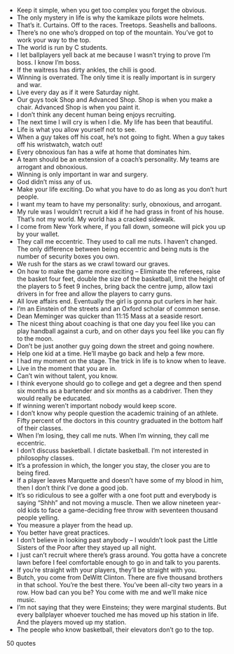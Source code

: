  - Keep it simple, when you get too complex you forget the obvious.
 - The only mystery in life is why the kamikaze pilots wore helmets.
 - That’s it. Curtains. Off to the races. Treetops. Seashells and balloons.
 - There’s no one who’s dropped on top of the mountain. You’ve got to work your way to the top.
 - The world is run by C students.
 - I let ballplayers yell back at me because I wasn’t trying to prove I’m boss. I know I’m boss.
 - If the waitress has dirty ankles, the chili is good.
 - Winning is overrated. The only time it is really important is in surgery and war.
 - Live every day as if it were Saturday night.
 - Our guys took Shop and Advanced Shop. Shop is when you make a chair. Advanced Shop is when you paint it.
 - I don’t think any decent human being enjoys recruiting.
 - The next time I will cry is when I die. My life has been that beautiful.
 - Life is what you allow yourself not to see.
 - When a guy takes off his coat, he’s not going to fight. When a guy takes off his wristwatch, watch out!
 - Every obnoxious fan has a wife at home that dominates him.
 - A team should be an extension of a coach’s personality. My teams are arrogant and obnoxious.
 - Winning is only important in war and surgery.
 - God didn’t miss any of us.
 - Make your life exciting. Do what you have to do as long as you don’t hurt people.
 - I want my team to have my personality: surly, obnoxious, and arrogant.
 - My rule was I wouldn’t recruit a kid if he had grass in front of his house. That’s not my world. My world has a cracked sidewalk.
 - I come from New York where, if you fall down, someone will pick you up by your wallet.
 - They call me eccentric. They used to call me nuts. I haven’t changed. The only difference between being eccentric and being nuts is the number of security boxes you own.
 - We rush for the stars as we crawl toward our graves.
 - On how to make the game more exciting – Eliminate the referees, raise the basket four feet, double the size of the basketball, limit the height of the players to 5 feet 9 inches, bring back the centre jump, allow taxi drivers in for free and allow the players to carry guns.
 - All love affairs end. Eventually the girl is gonna put curlers in her hair.
 - I’m an Einstein of the streets and an Oxford scholar of common sense.
 - Dean Meminger was quicker than 11:15 Mass at a seaside resort.
 - The nicest thing about coaching is that one day you feel like you can play handball against a curb, and on other days you feel like you can fly to the moon.
 - Don’t be just another guy going down the street and going nowhere.
 - Help one kid at a time. He’ll maybe go back and help a few more.
 - I had my moment on the stage. The trick in life is to know when to leave.
 - Live in the moment that you are in.
 - Can’t win without talent, you know.
 - I think everyone should go to college and get a degree and then spend six months as a bartender and six months as a cabdriver. Then they would really be educated.
 - If winning weren’t important nobody would keep score.
 - I don’t know why people question the academic training of an athlete. Fifty percent of the doctors in this country graduated in the bottom half of their classes.
 - When I’m losing, they call me nuts. When I’m winning, they call me eccentric.
 - I don’t discuss basketball. I dictate basketball. I’m not interested in philosophy classes.
 - It’s a profession in which, the longer you stay, the closer you are to being fired.
 - If a player leaves Marquette and doesn’t have some of my blood in him, then I don’t think I’ve done a good job.
 - It’s so ridiculous to see a golfer with a one foot putt and everybody is saying “Shhh” and not moving a muscle. Then we allow nineteen year-old kids to face a game-deciding free throw with seventeen thousand people yelling.
 - You measure a player from the head up.
 - You better have great practices.
 - I don’t believe in looking past anybody – I wouldn’t look past the Little Sisters of the Poor after they stayed up all night.
 - I just can’t recruit where there’s grass around. You gotta have a concrete lawn before I feel comfortable enough to go in and talk to you parents.
 - If you’re straight with your players, they’ll be straight with you.
 - Butch, you come from DeWitt Clinton. There are five thousand brothers in that school. You’re the best there. You’ve been all-city two years in a row. How bad can you be? You come with me and we’ll make nice music.
 - I’m not saying that they were Einsteins; they were marginal students. But every ballplayer whoever touched me has moved up his station in life. And the players moved up my station.
 - The people who know basketball, their elevators don’t go to the top.

50 quotes